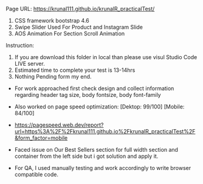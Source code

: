 Page URL: https://krunal111.github.io/krunalR_practicalTest/

1. CSS framework bootstrap 4.6
2. Swipe Slider Used For Product and Instagram Slide
3. AOS Animation For Section Scroll Animation

Instruction:
1. If you are download this folder in local than please use visul Studio Code LIVE server.
2. Estimated time to complete your test is 13-14hrs
3. Nothing Pending form my end.

- For work approached first check design and collect information regarding header tag size, body fontsize, body font-family
- Also worked on page speed optimization: [Dektop: 99/100] [Mobile: 84/100]
- https://pagespeed.web.dev/report?url=https%3A%2F%2Fkrunal111.github.io%2FkrunalR_practicalTest%2F&form_factor=mobile

- Faced issue on Our Best Sellers section for full width section and container from the left side but i got solution and apply it.

- For QA, I used manually testing and work accordingly to write browser compatible code.